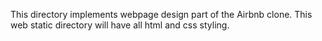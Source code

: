 This directory implements webpage design part of the Airbnb clone. This web static directory will have all html and css styling.
